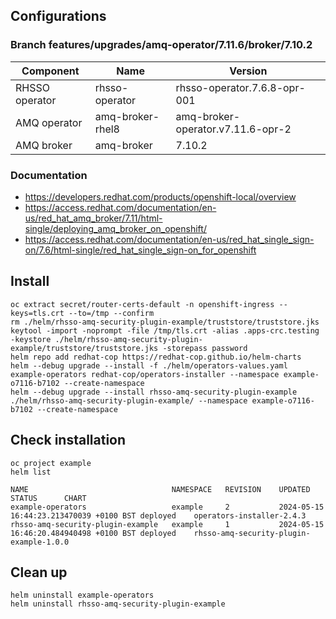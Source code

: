 
## Configurations

### Branch features/upgrades/amq-operator/7.11.6/broker/7.10.2
| Component      | Name             | Version                           |
|----------------|------------------|-----------------------------------|
| RHSSO operator | rhsso-operator   | rhsso-operator.7.6.8-opr-001      |
| AMQ operator   | amq-broker-rhel8 | amq-broker-operator.v7.11.6-opr-2 |
| AMQ broker     | amq-broker       | 7.10.2                            |

### Documentation
- https://developers.redhat.com/products/openshift-local/overview
- https://access.redhat.com/documentation/en-us/red_hat_amq_broker/7.11/html-single/deploying_amq_broker_on_openshift/
- https://access.redhat.com/documentation/en-us/red_hat_single_sign-on/7.6/html-single/red_hat_single_sign-on_for_openshift

## Install 
```
oc extract secret/router-certs-default -n openshift-ingress --keys=tls.crt --to=/tmp --confirm
rm ./helm/rhsso-amq-security-plugin-example/truststore/truststore.jks
keytool -import -noprompt -file /tmp/tls.crt -alias .apps-crc.testing -keystore ./helm/rhsso-amq-security-plugin-example/truststore/truststore.jks -storepass password
helm repo add redhat-cop https://redhat-cop.github.io/helm-charts
helm --debug upgrade --install -f ./helm/operators-values.yaml example-operators redhat-cop/operators-installer --namespace example-o7116-b7102 --create-namespace
helm --debug upgrade --install rhsso-amq-security-plugin-example ./helm/rhsso-amq-security-plugin-example/ --namespace example-o7116-b7102 --create-namespace
```

## Check installation

```
oc project example
helm list 

NAME                                NAMESPACE   REVISION    UPDATED                                 STATUS      CHART
example-operators                   example     2           2024-05-15 16:44:23.213470039 +0100 BST deployed    operators-installer-2.4.3
rhsso-amq-security-plugin-example   example     1           2024-05-15 16:46:20.484940498 +0100 BST deployed    rhsso-amq-security-plugin-example-1.0.0
```

## Clean up
```
helm uninstall example-operators
helm uninstall rhsso-amq-security-plugin-example 
```